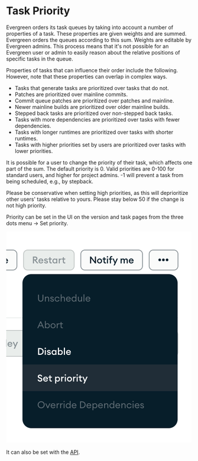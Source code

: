 # Task Priority

Evergreen orders its task queues by taking into account a number of properties
of a task. These properties are given weights and are summed. Evergreen orders
the queues according to this sum. Weights are editable by Evergreen admins.
This process means that it's not possible for an Evergreen user or admin to
easily reason about the relative positions of specific tasks in the queue.

Properties of tasks that can influence their order include the following.
However, note that these properties can overlap in complex ways.

- Tasks that generate tasks are prioritized over tasks that do not.
- Patches are prioritized over mainline commits.
- Commit queue patches are prioritized over patches and mainline.
- Newer mainline builds are prioritized over older mainline builds.
- Stepped back tasks are prioritized over non-stepped back tasks.
- Tasks with more dependencies are prioritized over tasks with fewer dependencies.
- Tasks with longer runtimes are prioritized over tasks with shorter runtimes.
- Tasks with higher priorities set by users are prioritized over tasks with lower priorities.

It is possible for a user to change the priority of their task, which affects
one part of the sum. The default priority is 0. Valid priorities are 0-100 for
standard users, and higher for project admins. -1 will prevent a task from being
scheduled, e.g., by stepback.

Please be conservative when setting high priorities, as this will deprioritize
other users' tasks relative to yours. Please stay below 50 if the change is not
high priority.

Priority can be set in the UI on the version and task pages from the three dots
menu -> Set priority. 

![set priority](../images/priority.png)

It can also be set with the
[API](API/REST-V2-Usage).
